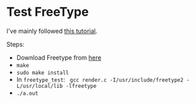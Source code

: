 # Test FreeType

I've mainly followed [this tutorial](https://www.freetype.org/freetype2/docs/tutorial/step1.html).

Steps:
- Download Freetype from [here](https://sourceforge.net/projects/freetype/files/)
- `make`
- `sudo make install`
- In `freetype_test`: ` gcc render.c -I/usr/include/freetype2 -L/usr/local/lib -lfreetype`
- `./a.out`
